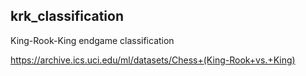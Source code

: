 ## krk_classification
King-Rook-King endgame classification


https://archive.ics.uci.edu/ml/datasets/Chess+(King-Rook+vs.+King)
